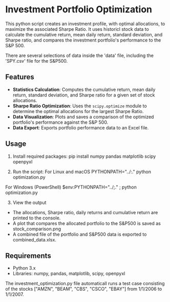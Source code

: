 # Investment Portfolio Optimization

This python script creates an investment profile, with optimal allocations, to maximize the associated Sharpe Ratio. It uses historicl stock data to calculate the cumulative return, mean daily return, standard deviation, and Sharpe ratio, and compares the investment portfolio's performance to the S&P 500.

There are several selections of data inside the 'data' file, including the 'SPY.csv' file for the S&P500.

## Features

- **Statistics Calculation**: Computes the cumulative return, mean daily return, standard deviation, and Sharpe ratio for a given set of stock allocations.
- **Sharpe Ratio Optimization**: Uses the `scipy.optimize` module to determine the optimal allocations for the largest Sharpe Ratio.
- **Data Visualization**: Plots and saves a comparison of the optimized portfolio's performance against the S&P 500.
- **Data Export**: Exports portfolio performance data to an Excel file.

## Usage

1. Install required packages:
pip install numpy pandas matplotlib scipy openpyxl

2. Run the script:
For Linux and macOS
PYTHONPATH="../:." python optimization.py

For Windows (PowerShell)
$env:PYTHONPATH="../;." ; python optimization.py

3. View the output
- The allocations, Sharpe ratio, daily returns and cumulative return are printed to the console.
- A plot that compares the allocated portfolio to the S&P500 is saved as stock_comparison.png
- A combined file of the portfolio and S&P500 data is exported to combined_data.xlsx.

## Requirements
- Python 3.x
- Libraries: numpy, pandas, matplotlib, scipy, openpyxl

The investment_optimization.py file automaticall runs a test case consisting of the stocks ["AMZN", "BEAM", "CBS", "CSCO", "EBAY"] from 1/1/2006 to 1/1/2007.